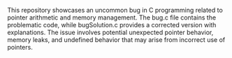 This repository showcases an uncommon bug in C programming related to pointer arithmetic and memory management. The bug.c file contains the problematic code, while bugSolution.c provides a corrected version with explanations. The issue involves potential unexpected pointer behavior, memory leaks, and undefined behavior that may arise from incorrect use of pointers. 